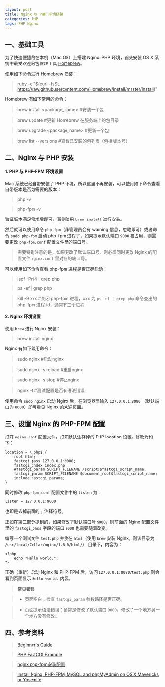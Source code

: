 ```yaml
---
layout: post
title: Nginx 与 PHP 环境搭建 
categories: PHP
tags: PHP Nginx
---
```


## 一、基础工具

为了快速便捷的在本机（Mac OS）上搭建 Nginx+PHP 环境，首先安装 OS X 系统中最受欢迎的包管理工具 [Homebrew](http://brew.sh/)。

使用如下命令进行 Homebrew 安装：

> ruby -e "$(curl -fsSL https://raw.githubusercontent.com/Homebrew/install/master/install)"

Homebrew 有如下常用的命令：

> brew install <package_name> #安装一个包

> brew update #更新 Homebrew 在服务端上的包目录

> brew upgrade <package_name> #更新一个包

> brew list --versions #查看已安装的包列表（包括版本号）

## 二、Nginx 与 PHP 安装

#### 1. PHP 与 PHP-FPM 环境设置

Mac 系统已经自带安装了 PHP 环境，所以这里不再安装，可以使用如下命令查看自带版本是否为需要的版本：

> php -v

> php-fpm -v

验证版本满足需求后即可，否则使用 `brew install` 进行安装。

然后就可以使用命令 `php-fpm`（非管理员会有 warning 信息，忽略即可）或者命令 `sudo php-fpm` 启动 php-fpm 进程了，如果提示默认端口 `9000` 被占用，则需要更改 `php-fpm.conf` 配置文件里的端口号。

<!--more-->

> 需要特别注意的是，如果更改了默认端口号，则必须同时更改 Nginx 的配置文件 `nginx.conf` 里对应的端口号。
 
可以使用如下命令查看 php-fpm 进程是否正确启动：

> lsof -Pni4 | grep php

> ps -ef | grep php

> kill -9 xxx #关闭 php-fpm 进程，xxx 为 `ps -ef | grep php` 命令查出的 php-fpm 进程 id，通常有三个进程

#### 2. Nginx 环境设置

使用 `brew` 进行 Nginx 安装：

> brew install nginx

Nginx 有如下常用命令：

> sudo nginx #启动nginx

> sudo nginx -s reload #重启nginx

> sudo nginx -s stop #停止nginx

> nginx -t #测试配置是否有语法错误

使用命令 `sudo nginx` 启动 Nginx 后，在浏览器里输入 `127.0.0.1:8080` （默认端口为 `8080`）即可看见 Nginx 的欢迎页面。

## 三、设置 Nginx 的 PHP-FPM 配置

打开 `nginx.conf` 配置文件，打开默认注释掉的 PHP location 设置，修改为如下：

    location ~ \.php$ {
        root html;
        fastcgi_pass 127.0.0.1:9000;
        fastcgi_index index.php;
        #fastcgi_param SCRIPT_FILENAME /scripts$fastcgi_script_name;
        fastcgi_param SCRIPT_FILENAME $document_root$fastcgi_script_name;
        include fastcgi_params;
    } 
    
同时修改 `php-fpm.conf` 配置文件中的 `listen` 为：

    listen = 127.0.0.1:9000
    
也即是去掉前面的 `;` 注释符号。

正如在第二部分提到的，如果修改了默认端口号 `9000`，则前面的 Nginx 配置文件里的 `fastcgi_pass` 字段的端口 `9000` 也需要随着改变。

编写一个测试文件 `test.php` 并放在 `html`（使用 `brew` 安装 Nginx，则该目录为 `/usr/local/Cellar/nginx/1.8.0/html/`） 目录下，内容为：

    <?php
        echo "Hello world.";
    ?>
    
正确（重新）启动 Nginx 和 PHP-FPM 后，访问 `127.0.0.1:8080/test.php` 则会看到页面显示 `Hello world.` 内容。

> **常见错误**

> * 页面空白：检查 `fastcgi_param` 参数路径是否正确。

> * 页面提示语法错误：通常是修改了默认端口 `9000`，修改了一个地方另一个地方没有修改。
 
## 四、参考资料

> [Beginner's Guide](http://nginx.org/en/docs/beginners_guide.html)

> [PHP FastCGI Example](https://www.nginx.com/resources/wiki/start/topics/examples/phpfcgi/)

> [nginx php-fpm安装配置](http://www.nginx.cn/231.html)

> [Install Nginx, PHP-FPM, MySQL and phpMyAdmin on OS X Mavericks or Yosemite](http://blog.frd.mn/install-nginx-php-fpm-mysql-and-phpmyadmin-on-os-x-mavericks-using-homebrew/)